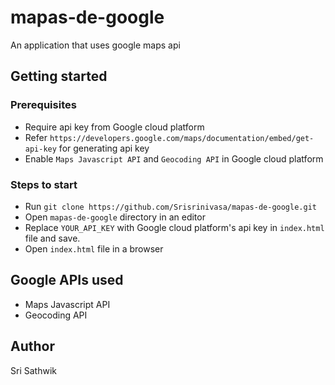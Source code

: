# mapas-de-google
An application that uses google maps api

## Getting started

### Prerequisites
- Require api key from Google cloud platform
- Refer `https://developers.google.com/maps/documentation/embed/get-api-key` for generating api key
- Enable `Maps Javascript API` and `Geocoding API` in Google cloud platform

### Steps to start

- Run `git clone https://github.com/Srisrinivasa/mapas-de-google.git`
- Open `mapas-de-google` directory in an editor
- Replace `YOUR_API_KEY` with Google cloud platform's api key in `index.html` file and save.
- Open `index.html` file in a browser

## Google APIs used
- Maps Javascript API
- Geocoding API

## Author

Sri Sathwik